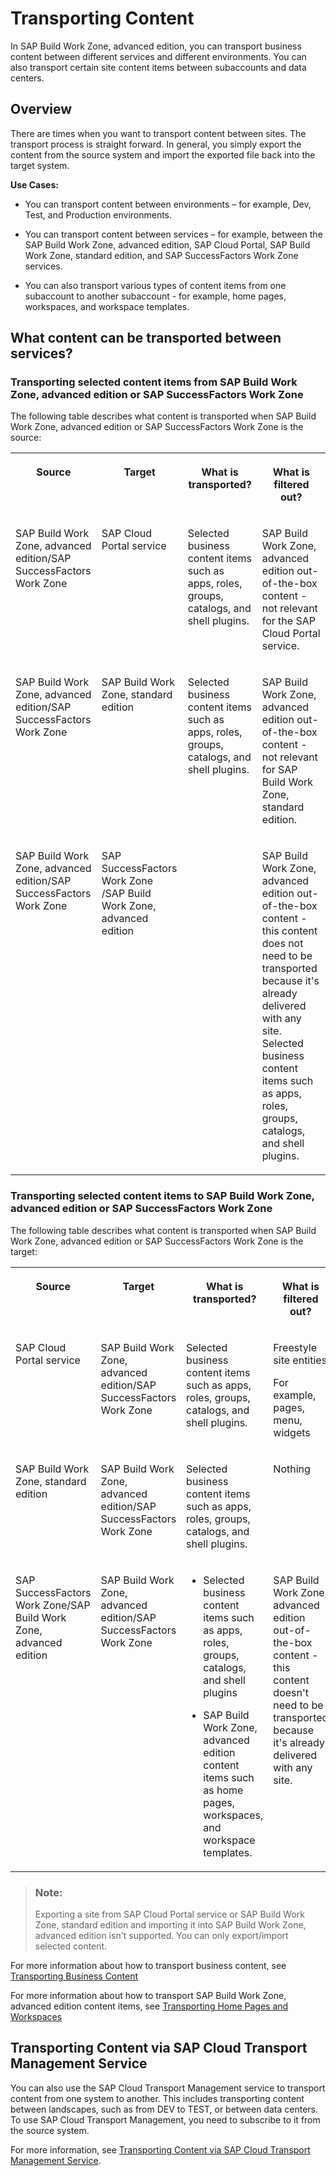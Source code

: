 <!-- loioc04d4845579946f7943ab18d8175f1b5 -->

# Transporting Content

In SAP Build Work Zone, advanced edition, you can transport business content between different services and different environments. You can also transport certain site content items between subaccounts and data centers.



<a name="loioc04d4845579946f7943ab18d8175f1b5__section_ybn_vfy_cpb"/>

## Overview

There are times when you want to transport content between sites. The transport process is straight forward. In general, you simply export the content from the source system and import the exported file back into the target system.

**Use Cases:**

-   You can transport content between environments – for example, Dev, Test, and Production environments.

-   You can transport content between services – for example, between the SAP Build Work Zone, advanced edition, SAP Cloud Portal, SAP Build Work Zone, standard edition, and SAP SuccessFactors Work Zone services.

-   You can also transport various types of content items from one subaccount to another subaccount - for example, home pages, workspaces, and workspace templates.




<a name="loioc04d4845579946f7943ab18d8175f1b5__section_sfh_lhl_f4b"/>

## What content can be transported between services?



### Transporting selected content items from SAP Build Work Zone, advanced edition or SAP SuccessFactors Work Zone

The following table describes what content is transported when SAP Build Work Zone, advanced edition or SAP SuccessFactors Work Zone is the source:


<table>
<tr>
<th valign="top">

Source



</th>
<th valign="top">

Target



</th>
<th valign="top">

What is transported?



</th>
<th valign="top">

What is filtered out?



</th>
</tr>
<tr>
<td valign="top">

SAP Build Work Zone, advanced edition/SAP SuccessFactors Work Zone



</td>
<td valign="top">

SAP Cloud Portal service



</td>
<td valign="top">

Selected business content items such as apps, roles, groups, catalogs, and shell plugins.



</td>
<td valign="top">

SAP Build Work Zone, advanced edition out-of-the-box content - not relevant for the SAP Cloud Portal service.



</td>
</tr>
<tr>
<td valign="top">

SAP Build Work Zone, advanced edition/SAP SuccessFactors Work Zone



</td>
<td valign="top">

SAP Build Work Zone, standard edition



</td>
<td valign="top">

Selected business content items such as apps, roles, groups, catalogs, and shell plugins.



</td>
<td valign="top">

SAP Build Work Zone, advanced edition out-of-the-box content - not relevant for SAP Build Work Zone, standard edition.



</td>
</tr>
<tr>
<td valign="top">

SAP Build Work Zone, advanced edition/SAP SuccessFactors Work Zone



</td>
<td valign="top">

SAP SuccessFactors Work Zone /SAP Build Work Zone, advanced edition



</td>
<td valign="top">

 



</td>
<td valign="top">

SAP Build Work Zone, advanced edition out-of-the-box content - this content does not need to be transported because it's already delivered with any site. Selected business content items such as apps, roles, groups, catalogs, and shell plugins.



</td>
</tr>
</table>



### Transporting selected content items to SAP Build Work Zone, advanced edition or SAP SuccessFactors Work Zone

The following table describes what content is transported when SAP Build Work Zone, advanced edition or SAP SuccessFactors Work Zone is the target:


<table>
<tr>
<th valign="top">

Source



</th>
<th valign="top">

Target



</th>
<th valign="top">

What is transported?



</th>
<th valign="top">

What is filtered out?



</th>
</tr>
<tr>
<td valign="top">

SAP Cloud Portal service



</td>
<td valign="top">

SAP Build Work Zone, advanced edition/SAP SuccessFactors Work Zone



</td>
<td valign="top">

Selected business content items such as apps, roles, groups, catalogs, and shell plugins.



</td>
<td valign="top">

Freestyle site entities

For example, pages, menu, widgets



</td>
</tr>
<tr>
<td valign="top">

SAP Build Work Zone, standard edition



</td>
<td valign="top">

SAP Build Work Zone, advanced edition/SAP SuccessFactors Work Zone



</td>
<td valign="top">

Selected business content items such as apps, roles, groups, catalogs, and shell plugins.



</td>
<td valign="top">

Nothing



</td>
</tr>
<tr>
<td valign="top">

SAP SuccessFactors Work Zone/SAP Build Work Zone, advanced edition



</td>
<td valign="top">

SAP Build Work Zone, advanced edition/SAP SuccessFactors Work Zone



</td>
<td valign="top">

-   Selected business content items such as apps, roles, groups, catalogs, and shell plugins

-   SAP Build Work Zone, advanced edition content items such as home pages, workspaces, and workspace templates.




</td>
<td valign="top">

SAP Build Work Zone, advanced edition out-of-the-box content - this content doesn't need to be transported because it's already delivered with any site.



</td>
</tr>
</table>

> ### Note:  
> Exporting a site from SAP Cloud Portal service or SAP Build Work Zone, standard edition and importing it into SAP Build Work Zone, advanced edition isn't supported. You can only export/import selected content.

For more information about how to transport business content, see [Transporting Business Content](transporting-business-content-e89a79c.md)

For more information about how to transport SAP Build Work Zone, advanced edition content items, see [Transporting Home Pages and Workspaces](transporting-home-pages-and-workspaces-0a5c641.md)



<a name="loioc04d4845579946f7943ab18d8175f1b5__section_syn_qqm_wqb"/>

## Transporting Content via SAP Cloud Transport Management Service

You can also use the SAP Cloud Transport Management service to transport content from one system to another. This includes transporting content between landscapes, such as from DEV to TEST, or between data centers. To use SAP Cloud Transport Management, you need to subscribe to it from the source system.

For more information, see [Transporting Content via SAP Cloud Transport Management Service](https://help.sap.com/viewer/8c8e1958338140699bd4811b37b82ece/Cloud/en-US/3d644a1463ba4db7bc7a40b559f3cac1.html).

